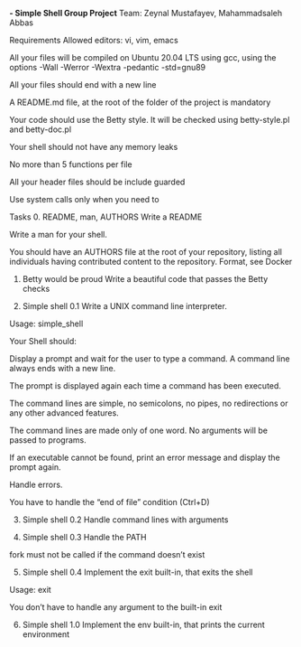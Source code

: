  **- Simple Shell Group Project**
Team: Zeynal Mustafayev, Mahammadsaleh Abbas

Requirements
Allowed editors: vi, vim, emacs

All your files will be compiled on Ubuntu 20.04 LTS using gcc, using the options -Wall -Werror -Wextra -pedantic -std=gnu89

All your files should end with a new line

A README.md file, at the root of the folder of the project is mandatory

Your code should use the Betty style. It will be checked using betty-style.pl and betty-doc.pl

Your shell should not have any memory leaks

No more than 5 functions per file

All your header files should be include guarded

Use system calls only when you need to

Tasks
0. README, man, AUTHORS
Write a README

Write a man for your shell.

You should have an AUTHORS file at the root of your repository, listing all individuals having contributed content to the repository. Format, see Docker

1. Betty would be proud
Write a beautiful code that passes the Betty checks

2. Simple shell 0.1
Write a UNIX command line interpreter.

Usage: simple_shell

Your Shell should:

Display a prompt and wait for the user to type a command. A command line always ends with a new line.

The prompt is displayed again each time a command has been executed.

The command lines are simple, no semicolons, no pipes, no redirections or any other advanced features.

The command lines are made only of one word. No arguments will be passed to programs.

If an executable cannot be found, print an error message and display the prompt again.

Handle errors.

You have to handle the “end of file” condition (Ctrl+D)

3. Simple shell 0.2
Handle command lines with arguments

4. Simple shell 0.3
Handle the PATH

fork must not be called if the command doesn’t exist

5. Simple shell 0.4
Implement the exit built-in, that exits the shell

Usage: exit

You don’t have to handle any argument to the built-in exit

6. Simple shell 1.0
Implement the env built-in, that prints the current environment
